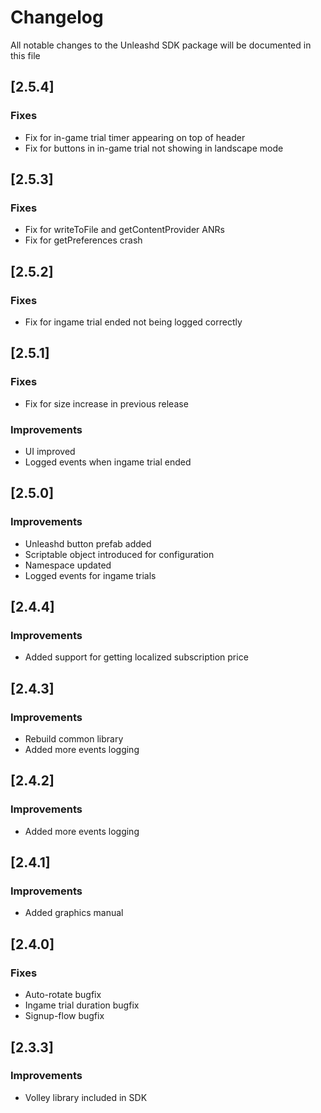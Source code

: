 # Changelog
All notable changes to the Unleashd SDK package will be documented in this file

## [2.5.4]

### Fixes
- Fix for in-game trial timer appearing on top of header
- Fix for buttons in in-game trial not showing in landscape mode


## [2.5.3]

### Fixes
- Fix for writeToFile and getContentProvider ANRs
- Fix for getPreferences crash


## [2.5.2]

### Fixes
- Fix for ingame trial ended not being logged correctly


## [2.5.1]

### Fixes
- Fix for size increase in previous release

### Improvements
- UI improved
- Logged events when ingame trial ended


## [2.5.0]

### Improvements
- Unleashd button prefab added
- Scriptable object introduced for configuration
- Namespace updated
- Logged events for ingame trials


## [2.4.4]

### Improvements
- Added support for getting localized subscription price


## [2.4.3]

### Improvements
- Rebuild common library
- Added more events logging


## [2.4.2]

### Improvements
- Added more events logging


## [2.4.1]

### Improvements
- Added graphics manual


## [2.4.0]

### Fixes
- Auto-rotate bugfix
- Ingame trial duration bugfix
- Signup-flow bugfix


## [2.3.3]

### Improvements
- Volley library included in SDK
